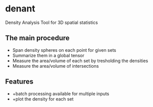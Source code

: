 # denant
Density Analysis Tool for 3D spatial statistics

## The main procedure

  - Span density spheres on each point for given sets
  - Summarize them in a global tensor
  - Measure the area/volume of each set by tresholding the densities
  - Measure the area/volume of intersections

## Features
  - +batch processing available for multiple inputs
  - +plot the density for each set
  
